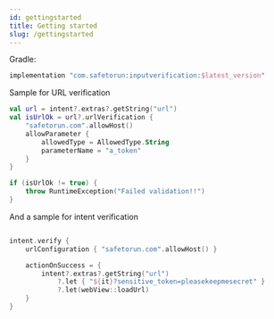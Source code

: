 ```yaml
---
id: gettingstarted 
title: Getting started
slug: /gettingstarted
---
```


Gradle:

```groovy
implementation "com.safetorun:inputverification:$latest_version"
```

Sample for URL verification

```kotlin
val url = intent?.extras?.getString("url")
val isUrlOk = url?.urlVerification {
    "safetorun.com".allowHost()
    allowParameter {
        allowedType = AllowedType.String
        parameterName = "a_token"
    }
}

if (isUrlOk != true) {
    throw RuntimeException("Failed validation!!")
}
```

And a sample for intent verification

```kotlin

intent.verify {
    urlConfiguration { "safetorun.com".allowHost() }

    actionOnSuccess = {
        intent?.extras?.getString("url")
            ?.let { "${it}?sensitive_token=pleasekeepmesecret" }
            ?.let(webView::loadUrl)
    }
}
```
